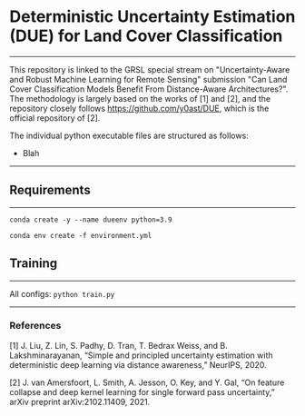 # Deterministic Uncertainty Estimation (DUE) for Land Cover Classification

---

This repository is linked to the GRSL special stream on "Uncertainty-Aware and Robust Machine Learning for Remote Sensing" submission "Can Land Cover Classification Models Benefit
From Distance-Aware Architectures?". The methodology is largely based on the works of [1] and [2], and the repository closely follows https://github.com/y0ast/DUE, which is the official repository of [2]. 


The individual python executable files are structured as follows:
- Blah
---

## Requirements

---

`conda create -y --name dueenv python=3.9`

`conda env create -f environment.yml`

## Training

---

All configs: `python train.py `

---



### References

[1] J. Liu, Z. Lin, S. Padhy, D. Tran, T. Bedrax Weiss, and B. Lakshminarayanan, “Simple and principled uncertainty estimation with
deterministic deep learning via distance awareness,” NeurIPS, 2020.

[2] J. van Amersfoort, L. Smith, A. Jesson, O. Key, and Y. Gal, “On feature
collapse and deep kernel learning for single forward pass uncertainty,”
arXiv preprint arXiv:2102.11409, 2021.